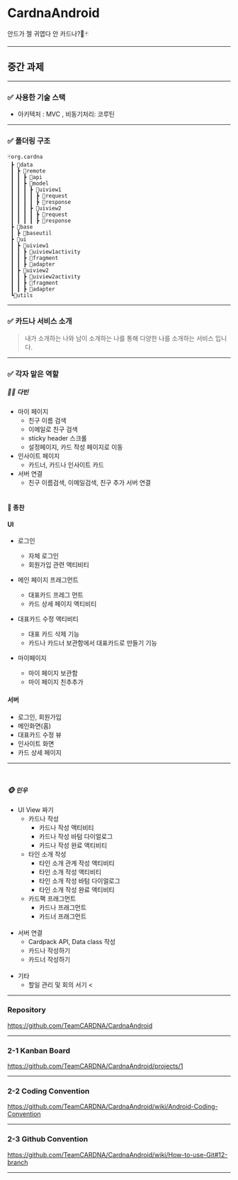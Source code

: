 # CardnaAndroid
안드가 젤 귀엽다 안 카드나?🎴🃏

---
## 중간 과제

---

### ✅ 사용한 기술 스택

- 아키텍처 : MVC , 비동기처리: 코루틴

---

### ✅ 폴더링 구조

```
🃏org.cardna
 ┣ 📂data
 ┃ ┣ 📂remote
 ┃ ┃ ┣ 📂api
 ┃ ┃ ┣ 📂model
 ┃ ┃ ┃ ┣ 📂uiview1
 ┃ ┃ ┃ ┃ ┣ 🎈request
 ┃ ┃ ┃ ┃ ┣ 🎈response
 ┃ ┃ ┃ ┣ 📂uiview2
 ┃ ┃ ┃ ┃ ┣ 🎈request
 ┃ ┃ ┃ ┃ ┣ 🎈response
 ┣ 📂base
 ┃ ┣ 📂baseutil
 ┣ 📂ui 
 ┃ ┣ 📂uiview1
 ┃ ┃ ┣ 🎈uiview1activity
 ┃ ┃ ┣ 🎈fragment
 ┃ ┃ ┣ 🎈adapter
 ┃ ┣ 📂uiview2
 ┃ ┃ ┣ 🎈uiview2activity
 ┃ ┃ ┣ 🎈fragment
 ┃ ┃ ┣ 🎈adapter
 ┗📂utils
 ```

---
### ✅ 카드나 서비스 소개 

> 내가 소개하는 나와 남이 소개하는 나를 통해 다양한 나를 소개하는 서비스 입니다.

---

### ✅ 각자 맡은 역할

##### 🧚‍♀️ 다빈  
- 마이 페이지
    - 친구 이름 검색
    - 이메일로 친구 검색
    - sticky header 스크롤
    - 설정페이지, 카드 작성 페이지로 이동
- 인사이트 페이지 
    - 카드너, 카드나 인사이트 카드
- 서버 연결
    - 친구 이름검색, 이메일검색, 친구 추가 서버 연결
  <br>
 

#### 🙊 종찬

#### UI

- 로그인
  - 자체 로그인
  - 회원가입 관련 액티비티


- 메인 페이지 프래그먼트
  - 대표카드 프레그 먼트
  - 카드 상세 페이지 액티비티
  

- 대표카드 수정 액티비티
  - 대표 카드 삭제 기능
  - 카드나 카드너 보관함에서 대표카드로 만들기 기능


- 마이페이지
  - 마이 페이지 보관함
  - 마이 페이지 친추추가

#### 서버

 - 로그인, 회원가입
 - 메인화면(홈)
 - 대표카드 수정 뷰
 - 인사이트 화면
 - 카드 상세 페이지

---
<br>

##### 🐵 민우  
- UI View 짜기
    - 카드나 작성
        - 카드나 작성 액티비티
        - 카드나 작성 바텀 다이얼로그
        - 카드나 작성 완료 액티비티
    - 타인 소개 작성
        - 타인 소개 관계 작성 액티비티
        - 타인 소개 작성 액티비티
        - 타인 소개 작성 바텀 다이얼로그
        - 타인 소개 작성 완료 액티비티
    - 카드팩 프래그먼트
        - 카드나 프래그먼트
        - 카드너 프래그먼트
  <br>
- 서버 연결
    - Cardpack API, Data class 작성
    - 카드나 작성하기
    - 카드너 작성하기
  <br>
- 기타
    - 할일 관리 및 회의 서기
  <
---

### Repository

https://github.com/TeamCARDNA/CardnaAndroid

---

### 2-1 Kanban Board

https://github.com/TeamCARDNA/CardnaAndroid/projects/1

---

### 2-2 Coding Convention

https://github.com/TeamCARDNA/CardnaAndroid/wiki/Android-Coding-Convention

---

### 2-3 Github Convention

https://github.com/TeamCARDNA/CardnaAndroid/wiki/How-to-use-Git#12-branch

---



